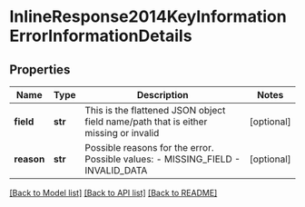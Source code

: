 # InlineResponse2014KeyInformationErrorInformationDetails

## Properties
Name | Type | Description | Notes
------------ | ------------- | ------------- | -------------
**field** | **str** | This is the flattened JSON object field name/path that is either missing or invalid | [optional] 
**reason** | **str** | Possible reasons for the error. Possible values:  - MISSING_FIELD  - INVALID_DATA  | [optional] 

[[Back to Model list]](../README.md#documentation-for-models) [[Back to API list]](../README.md#documentation-for-api-endpoints) [[Back to README]](../README.md)


